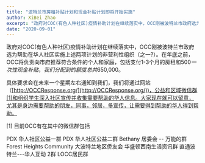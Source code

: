 ```yaml
---
title: "波特兰市房租补贴计划和现金补贴计划即将开始实施"
author: XiBei Zhao
excerpt: "政府对COC(有色人种社区)疫情补助计划在继续落实中，OCC刚被波特兰市政府选为帮助在华人社区实施上述两项计划的非营利性组织（之一?）。在年底之前，OCC将负责向市府推荐符合条件的个人和家庭，包括支付1-3个月的房租和$500一次性现金补贴，我们分配到的额度总共$650,000。"
date: "2020-09-01"
---
```


政府对COC(有色人种社区)疫情补助计划在继续落实中，OCC刚被波特兰市政府选为帮助在华人社区实施上述两项计划的非营利性组织（之一?）。在年底之前，OCC将负责向市府推荐符合条件的个人和家庭，包括支付1-3个月的房租和$500一次性现金补贴，我们分配到的额度总共$650,000。

具体要求会在未来一个星期左右通知到我们，我们将通过网站（[http://OCCResponse.org/](http://OCCResponse.org/))，公益和区域微信群[1]和组织学生深入社区宣传并收集需要帮助的华人信息。大家现在就可以留意，尤其是身边需要帮助的朋友，同事，邻居，多宣传，让需要得到帮助的华人得到帮助。

[1] 目前OCC有在其中的微信群包括

PDX 华人社区公益一群
PDX 华人社区公益二群
Bethany 居委会 -- 万能的群
Forest Heights Community
大波特兰地区侨友会
华盛顿西南生活资讯群
直通波特兰---华人互动 2群
LOCC居民群
